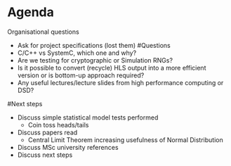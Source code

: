 Agenda
===
Organisational questions
- Ask for project specifications (lost them)
#Questions
- C/C++ vs SystemC, which one and why?
- Are we testing for cryptographic or Simulation RNGs?
- Is it possible to convert (recycle) HLS output into a more efficient version or is bottom-up approach required?
- Any useful lectures/lecture slides from high performance computing or DSD?


#Next steps
- Discuss simple statistical model tests performed
  - Coin toss heads/tails
- Discuss papers read
  - Central Limit Theorem increasing usefulness of Normal Distribution
- Discuss MSc university references
- Discuss next steps
